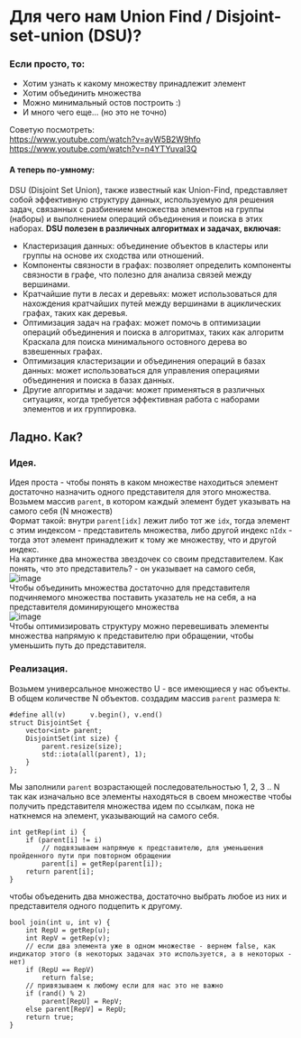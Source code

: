 # Для чего нам Union Find / Disjoint-set-union (DSU)?
### Если просто, то:
- Хотим узнать к какому множеству принадлежит элемент
- Хотим объединить множества
- Можно минимальный остов построить :)
- И много чего еще... (но это не точно)

Советую посмотреть:  
https://www.youtube.com/watch?v=ayW5B2W9hfo  
https://www.youtube.com/watch?v=n4YTYuvaI3Q  

#### А теперь по-умному:  
DSU (Disjoint Set Union), также известный как Union-Find, представляет собой эффективную структуру данных,
используемую для решения задач, связанных с разбиением множества элементов на группы (наборы)
и выполнением операций объединения и поиска в этих наборах.
**DSU полезен в различных алгоритмах и задачах, включая:**

- Кластеризация данных: объединение объектов в кластеры или группы на основе их сходства или отношений.
- Компоненты связности в графах: позволяет определить компоненты связности в графе, что полезно для анализа связей между вершинами.
- Кратчайшие пути в лесах и деревьях: может использоваться для нахождения кратчайших путей между вершинами в ациклических графах, таких как деревья.
- Оптимизация задач на графах: может помочь в оптимизации операций объединения и поиска в алгоритмах, таких как алгоритм Краскала для поиска минимального остовного дерева во взвешенных графах.
- Оптимизация кластеризации и объединения операций в базах данных: может использоваться для управления операциями объединения и поиска в базах данных.
- Другие алгоритмы и задачи: может применяться в различных ситуациях, когда требуется эффективная работа с наборами элементов и их группировка.

## Ладно. Как?
### Идея.
Идея проста - чтобы понять в каком множестве находиться элемент достаточно назначить одного представителя для этого множества.
Возьмем массив `parent`, в котором каждый элемент будет указывать на самого себя (N множеств)  
Формат такой: внутри `parent[idx]` лежит либо тот же `idx`, тогда элемент с этим индексом - представитель множества, либо другой индекс `nIdx` - тогда этот элемент принадлежит к тому же множеству, что и другой индекс.  
На картинке два множества звездочек со своим представителем.
Как понять, что это представитель? - он указывает на самого себя,  
![image](https://github.com/viCodexm/competitive-programming/assets/116115112/667d9a07-ea6a-45e6-ac71-b04956324201)  
Чтобы объединить множества достаточно для представителя подчиняемого множества поставить указатель не на себя, а на представителя доминирующего множества  
![image](https://github.com/viCodexm/competitive-programming/assets/116115112/783cafee-b342-4cd7-97f5-a12cdcca0d23)  
Чтобы оптимизировать структуру можно перевешивать элементы множества напрямую к представителю при обращении, чтобы уменьшить путь до представителя.


### Реализация.
Возьмем универсальное множество U - все имеющиеся у нас объекты. В общем количестве N объектов.
создадим массив `parent` размера `N`:
```
#define all(v)		v.begin(), v.end()
struct DisjointSet {
	vector<int> parent;
	DisjointSet(int size) {
		parent.resize(size);
		std::iota(all(parent), 1);
	}
};
```
Мы заполнили `parent` возрастающей последовательностью 1, 2, 3 .. N
так как изначально все элементы находяться в своем множестве
чтобы получить представителя множества идем по ссылкам, пока не наткнемся на элемент, указывающий на самого себя.  
```
int getRep(int i) {
	if (parent[i] != i)
		// подвязываем напрямую к представителю, для уменьшения пройденного пути при повторном обращении
		parent[i] = getRep(parent[i]);
	return parent[i];
}
```
чтобы объеденить два множества, достаточно выбрать любое из них и представителя одного подцепить к другому.  
```
bool join(int u, int v) {
	int RepU = getRep(u);
	int RepV = getRep(v);
	// если два элемента уже в одном множестве - вернем false, как индикатор этого (в некоторых задачах это используется, а в некоторых - нет)
	if (RepU == RepV)
		return false;
	// привязываем к любому если для нас это не важно
	if (rand() % 2)
		parent[RepU] = RepV;
	else parent[RepV] = RepU;
	return true;
}
```
